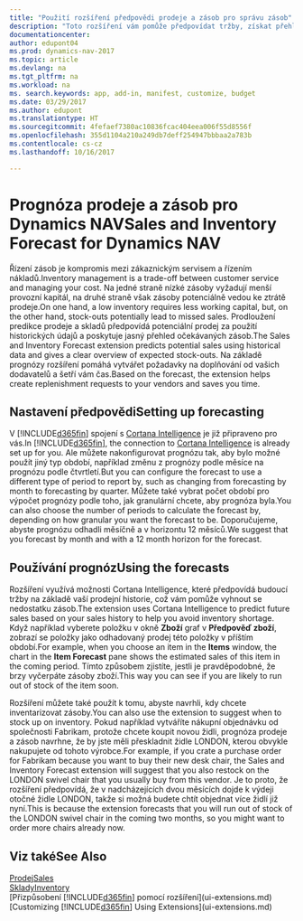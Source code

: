 ```yaml
---
title: "Použití rozšíření předpovědi prodeje a zásob pro správu zásob"
description: "Toto rozšíření vám pomůže předpovídat tržby, získat přehled o očekávaných zásobách a dokonce vám pomůže vytvářet požadavky dodavatelů na doplňování."
documentationcenter: 
author: edupont04
ms.prod: dynamics-nav-2017
ms.topic: article
ms.devlang: na
ms.tgt_pltfrm: na
ms.workload: na
ms. search.keywords: app, add-in, manifest, customize, budget
ms.date: 03/29/2017
ms.author: edupont
ms.translationtype: HT
ms.sourcegitcommit: 4fefaef7380ac10836fcac404eea006f55d8556f
ms.openlocfilehash: 355d1104a210a249db7deff254947bbbaa2a783b
ms.contentlocale: cs-cz
ms.lasthandoff: 10/16/2017

---
```

# <a name="sales-and-inventory-forecast-for-dynamics-nav"></a><span data-ttu-id="bb4ee-103">Prognóza prodeje a zásob pro Dynamics NAV</span><span class="sxs-lookup"><span data-stu-id="bb4ee-103">Sales and Inventory Forecast for Dynamics NAV</span></span>
<span data-ttu-id="bb4ee-104">Řízení zásob je kompromis mezi zákaznickým servisem a řízením nákladů.</span><span class="sxs-lookup"><span data-stu-id="bb4ee-104">Inventory management is a trade-off between customer service and managing your cost.</span></span> <span data-ttu-id="bb4ee-105">Na jedné straně nízké zásoby vyžadují menší provozní kapitál, na druhé straně však zásoby potenciálně vedou ke ztrátě prodeje.</span><span class="sxs-lookup"><span data-stu-id="bb4ee-105">On one hand, a low inventory requires less working capital, but, on the other hand, stock-outs potentially lead to missed sales.</span></span> <span data-ttu-id="bb4ee-106">Prodloužení predikce prodeje a skladů předpovídá potenciální prodej za použití historických údajů a poskytuje jasný přehled očekávaných zásob.</span><span class="sxs-lookup"><span data-stu-id="bb4ee-106">The Sales and Inventory Forecast extension predicts potential sales using historical data and gives a clear overview of expected stock-outs.</span></span> <span data-ttu-id="bb4ee-107">Na základě prognózy rozšíření pomáhá vytvářet požadavky na doplňování od vašich dodavatelů a šetří vám čas.</span><span class="sxs-lookup"><span data-stu-id="bb4ee-107">Based on the forecast, the extension helps create replenishment requests to your vendors and saves you time.</span></span>  

## <a name="setting-up-forecasting"></a><span data-ttu-id="bb4ee-108">Nastavení předpovědi</span><span class="sxs-lookup"><span data-stu-id="bb4ee-108">Setting up forecasting</span></span>
<span data-ttu-id="bb4ee-109">V [!INCLUDE[d365fin](includes/d365fin_md.md)] spojení s [Cortana Intelligence](https://www.microsoft.com/en-us/cloud-platform/what-is-cortana-intelligence-suite) je již připraveno pro vás.</span><span class="sxs-lookup"><span data-stu-id="bb4ee-109">In [!INCLUDE[d365fin](includes/d365fin_md.md)], the connection to [Cortana Intelligence](https://www.microsoft.com/en-us/cloud-platform/what-is-cortana-intelligence-suite) is already set up for you.</span></span> <span data-ttu-id="bb4ee-110">Ale můžete nakonfigurovat prognózu tak, aby bylo možné použít jiný typ období, například změnu z prognózy podle měsíce na prognózu podle čtvrtletí.</span><span class="sxs-lookup"><span data-stu-id="bb4ee-110">But you can configure the forecast to use a different type of period to report by, such as changing from forecasting by month to forecasting by quarter.</span></span> <span data-ttu-id="bb4ee-111">Můžete také vybrat počet období pro výpočet prognózy podle toho, jak granulární chcete, aby prognóza byla.</span><span class="sxs-lookup"><span data-stu-id="bb4ee-111">You can also choose the number of periods to calculate the forecast by, depending on how granular you want the forecast to be.</span></span> <span data-ttu-id="bb4ee-112">Doporučujeme, abyste prognózu odhadli měsíčně a v horizontu 12 měsíců.</span><span class="sxs-lookup"><span data-stu-id="bb4ee-112">We suggest that you forecast by month and with a 12 month horizon for the forecast.</span></span>  

## <a name="using-the-forecasts"></a><span data-ttu-id="bb4ee-113">Používání prognóz</span><span class="sxs-lookup"><span data-stu-id="bb4ee-113">Using the forecasts</span></span>
<span data-ttu-id="bb4ee-114">Rozšíření využívá možnosti Cortana Intelligence, které předpovídá budoucí tržby na základě vaší prodejní historie, což vám pomůže vyhnout se nedostatku zásob.</span><span class="sxs-lookup"><span data-stu-id="bb4ee-114">The extension uses Cortana Intelligence to predict future sales based on your sales history to help you avoid inventory shortage.</span></span> <span data-ttu-id="bb4ee-115">Když například vyberete položku v okně **Zboží** graf v  **Předpověď zboží**, zobrazí se položky jako odhadovaný prodej této položky v příštím období.</span><span class="sxs-lookup"><span data-stu-id="bb4ee-115">For example, when you choose an item in the **Items** window, the chart in the **Item Forecast** pane shows the estimated sales of this item in the coming period.</span></span> <span data-ttu-id="bb4ee-116">Tímto způsobem zjistíte, jestli je pravděpodobné, že brzy vyčerpáte zásoby zboží.</span><span class="sxs-lookup"><span data-stu-id="bb4ee-116">This way you can see if you are likely to run out of stock of the item soon.</span></span>  

<span data-ttu-id="bb4ee-117">Rozšíření můžete také použít k tomu, abyste navrhli, kdy chcete inventarizovat zásoby.</span><span class="sxs-lookup"><span data-stu-id="bb4ee-117">You can also use the extension to suggest when to stock up on inventory.</span></span> <span data-ttu-id="bb4ee-118">Pokud například vytváříte nákupní objednávku od společnosti Fabrikam, protože chcete koupit novou židli, prognóza prodeje a zásob navrhne, že by jste měli přeskladnit židle LONDON, kterou obvykle nakupujete od tohoto výrobce.</span><span class="sxs-lookup"><span data-stu-id="bb4ee-118">For example, if you crate a purchase order for Fabrikam because you want to buy their new desk chair, the Sales and Inventory Forecast extension will suggest that you also restock on the LONDON swivel chair that you usually buy from this vendor.</span></span> <span data-ttu-id="bb4ee-119">Je to proto, že rozšíření předpovídá, že v nadcházejících dvou měsících dojde k výdeji otočné židle LONDON, takže si možná budete chtít objednat více židlí již nyní.</span><span class="sxs-lookup"><span data-stu-id="bb4ee-119">This is because the extension forecasts that you will run out of stock of the LONDON swivel chair in the coming two months, so you might want to order more chairs already now.</span></span>  

## <a name="see-also"></a><span data-ttu-id="bb4ee-120">Viz také</span><span class="sxs-lookup"><span data-stu-id="bb4ee-120">See Also</span></span>
[<span data-ttu-id="bb4ee-121">Prodej</span><span class="sxs-lookup"><span data-stu-id="bb4ee-121">Sales</span></span>](sales-manage-sales.md)  
[<span data-ttu-id="bb4ee-122">Sklady</span><span class="sxs-lookup"><span data-stu-id="bb4ee-122">Inventory</span></span>](inventory-manage-inventory.md)  
<span data-ttu-id="bb4ee-123">[Přizpůsobení [!INCLUDE[d365fin](includes/d365fin_md.md)] pomocí rozšíření](ui-extensions.md)</span><span class="sxs-lookup"><span data-stu-id="bb4ee-123">[Customizing [!INCLUDE[d365fin](includes/d365fin_md.md)] Using Extensions](ui-extensions.md)</span></span>  

